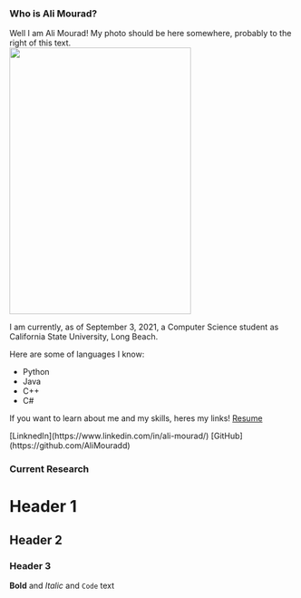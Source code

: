 ### Who is Ali Mourad?

Well I am Ali Mourad! My photo should be here somewhere, probably to the right of this text.<br />
<img src="https://user-images.githubusercontent.com/47038179/131779086-994a39e5-aaab-4be4-944d-32e149be6e28.PNG" height="470" width="320" class="right">


I am currently, as of September 3, 2021, a Computer Science student as California State University, Long Beach.

Here are some of languages I know:               
<ul>
  <li>Python</li>
  <li>Java</li>
  <li>C++</li>
  <li>C#</li>
</ul>
<p> If you want to learn about me and my skills, heres my links! 
  <a href="https://github.com/AliMouradd/MyProfile/files/7102512/Ali_resume2.pdf">Resume</a></p>
 [LinknedIn](https://www.linkedin.com/in/ali-mourad/)
 [GitHub](https://github.com/AliMouradd)



### Current Research

# Header 1
## Header 2
### Header 3

**Bold** and _Italic_ and `Code` text

